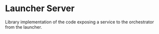 # Launcher Server

Library implementation of the code exposing a service to the orchestrator from
the launcher.
